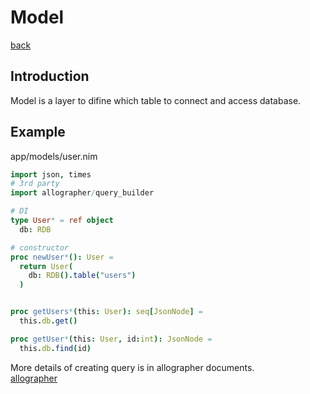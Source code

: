 Model
===
[back](../README.md)

## Introduction
Model is a layer to difine which table to connect and access database.

## Example
app/models/user.nim
```nim
import json, times
# 3rd party
import allographer/query_builder

# DI
type User* = ref object
  db: RDB

# constructor
proc newUser*(): User =
  return User(
    db: RDB().table("users")
  )


proc getUsers*(this: User): seq[JsonNode] =
  this.db.get()

proc getUser*(this: User, id:int): JsonNode =
  this.db.find(id)
```

More details of creating query is in allographer documents.  
[allographer](https://github.com/itsumura-h/nim-allographer/blob/master/documents/query_builder.md)